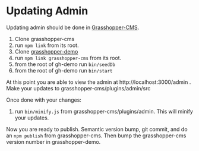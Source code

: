 # Updating Admin

Updating admin should be done in [Grasshopper-CMS](https://github.com/grasshopper-cms/grasshopper-cms).

1. Clone grasshopper-cms
1. run `npm link` from its root. 
1. Clone [grasshopper-demo](https://github.com/grasshopper-cms/grasshopper-demo)
1. run `npm link grasshopper-cms` from its root. 
1. from the root of gh-demo run `bin/seedDb`
1. from the root of gh-demo run `bin/start`

At this point you are able to view the admin at http://localhost:3000/admin . Make your updates to grasshopper-cms/plugins/admin/src

Once done with your changes:

1. run `bin/minify.js` from grasshopper-cms/plugins/admin. This will minify your updates.

Now you are ready to publish. Semantic version bump, git commit, and do an `npm publish` from grasshopper-cms. Then bump the
grasshopper-cms version number in grasshopper-demo.
